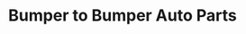 ---
title: "Bumper to Bumper Auto Parts"
url: /tulsa/bumper-to-bumper-auto-parts/
shop: car parts
---